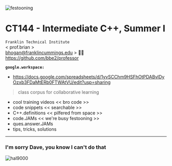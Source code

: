 ![festooning](https://user-images.githubusercontent.com/59778456/235022589-fbb23ebb-d35f-4533-b767-491e1414c652.PNG)  

# CT144 - Intermediate C++, Summer I  
`Franklin Technical Institute`  
< prof.brian >  
bhogan@franklincummings.edu > 🧑‍🚀  
https://github.com/bbe2/professor  

**`google.workspace:`**  
- https://docs.google.com/spreadsheets/d/1yvSCChm9HSFhOtPDABvlDyOzxb3FDaMtERb0FTWAtVU/edit?usp=sharing  
> class corpus for collaborative learning  
- cool training videos << bro code  >>  
- code snippets  << searchable >>  
- C++.definitions << pilfered from space >>  
- code.JAMs << we're busy festooning >>  
- ques.answer.JAMs  
- tips, tricks, solutions   






---------------------  
### I'm sorry Dave, you know I can't do that 
![hal9000](https://user-images.githubusercontent.com/59778456/218209079-232d8f04-bb9a-4843-a6a1-d8cdf25a19fd.png)

